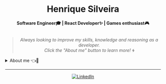 <h1 align="center"> Henrique Silveira </h1>

    
<div align="center">
<b>Software Engineer🎓 | React Developer✨ | Games enthusiast🎮</b>
<br>
<br>

<blockquote>
    <p><i>
        Always looking to improve my skills, knowledge and reasoning as a developer.<br>
 Click the "About me" button to learn more! 🌀
    </i></p>
</blockquote>
</div>

<details closed>
<summary>About me 👈👀</summary>

---


<div align="right" style="margin:auto">
     <a href="https://github.com/henriquemtn">
        <img width="350em" src="https://github-readme-stats.vercel.app/api/top-langs/?username=henriquemtn&hide=html&langs_count=6&hide_border=true&layout=compact&show_icons=true&line_height=27&theme=highcontrast&custom_title=My%20favorite%20languages"
       alt="Most used languages" align="right">
    </a>
</div>


Hello there!! I am Henrique Silveira :wave:😎
    
My main knowledge in technologies is centered around **Javascript**, **Typescript**, **React** and **SQL**. I am also learning **Angular**

Also technologies I am excited to study more about: **Rust**, **Python**, **Springboot** and **Kotlin**.

My preferred language currently is **React**, using components to create web applications.

I'm currently building personal projects to improve my portfolio, I intend to create web applications with a focus on social networks and product management.

</details>

---

<div align="center">

[![LinkedIn](https://img.shields.io/badge/linkedin-%230077B5.svg?style=for-the-badge&logo=linkedin&logoColor=white)](https://www.linkedin.com/in/henriquemtn/)

</div>
